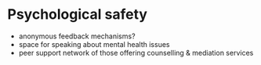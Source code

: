 # Psychological safety

* anonymous feedback mechanisms?
* space for speaking about mental health issues
* peer support network of those offering counselling & mediation services

